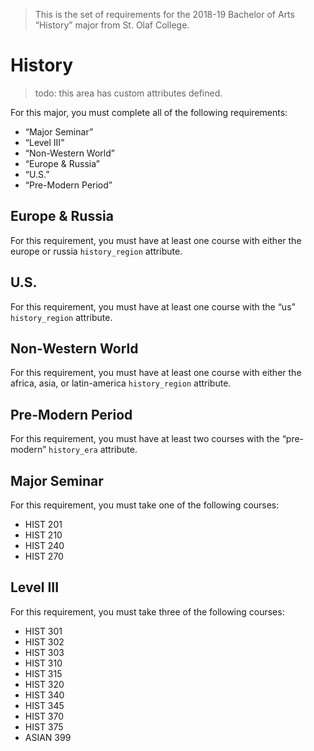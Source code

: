 > This is the set of requirements for the 2018-19 Bachelor of Arts “History”
> major from St. Olaf College.

# History
> todo: this area has custom attributes defined.

For this major, you must complete all of the following requirements:

- “Major Seminar”
- “Level III”
- “Non-Western World”
- “Europe & Russia”
- “U.S.”
- “Pre-Modern Period”

## Europe & Russia
For this requirement, you must have at least one course with either the europe or russia `history_region` attribute.


## U.S.
For this requirement, you must have at least one course with the “us” `history_region` attribute.


## Non-Western World
For this requirement, you must have at least one course with either the africa, asia, or latin-america `history_region` attribute.


## Pre-Modern Period
For this requirement, you must have at least two courses with the “pre-modern” `history_era` attribute.


## Major Seminar
For this requirement, you must take one of the following courses:

- HIST 201
- HIST 210
- HIST 240
- HIST 270


## Level III
For this requirement, you must take three of the following courses:

- HIST 301
- HIST 302
- HIST 303
- HIST 310
- HIST 315
- HIST 320
- HIST 340
- HIST 345
- HIST 370
- HIST 375
- ASIAN 399


